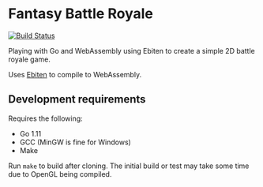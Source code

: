 # Fantasy Battle Royale

[![Build Status](https://travis-ci.org/Evertras/fbr.svg?branch=master)](https://travis-ci.org/Evertras/fbr)

Playing with Go and WebAssembly using Ebiten to create a simple 2D battle royale game.

Uses [Ebiten](https://github.com/hajimehoshi/ebiten) to compile to WebAssembly.

## Development requirements

Requires the following:

* Go 1.11
* GCC (MinGW is fine for Windows)
* Make

Run `make` to build after cloning.  The initial build or test may take some time due to OpenGL being compiled.
